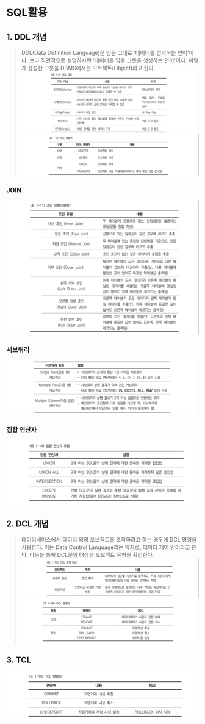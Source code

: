 # SQL활용
## 1. DDL 개념
> DDL(Data Definition Language)은 영문 그대로 ‘데이터를 정의하는 언어'이다. 보다 직관적으로 설명하자면 ‘데이터를 담을 그릇을 생성하는 언어'이다. 이렇게 생성한 그릇을 DBMS에서는 오브젝트(Object)라고 한다. 
![alt text](image-40.png) 
![alt text](image-41.png) 
### JOIN
![alt text](image-42.png)
### 서브쿼리
![alt text](image-43.png)
### 집합 연산자
![alt text](image-44.png)
## 2. DCL 개념
> 데이터베이스에서 데이터 외의 오브젝트를 조작하려고 하는 경우에 DCL 명령을 사용한다. 이는 Data Control Language라는 약자로, 데이터 제어 언어라고 한다. 다음을 통해 DCL문의 대상과 오브젝트 유형을 확인한다.
![alt text](image-45.png)
![alt text](image-46.png)
## 3. TCL
![alt text](image-47.png)

